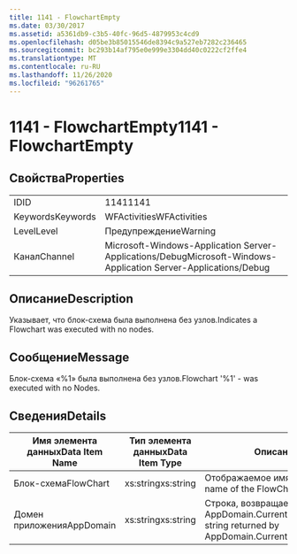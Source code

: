```yaml
---
title: 1141 - FlowchartEmpty
ms.date: 03/30/2017
ms.assetid: a5361db9-c3b5-40fc-96d5-4879953c4cd9
ms.openlocfilehash: d05be3b85015546de8394c9a527eb7282c236465
ms.sourcegitcommit: bc293b14af795e0e999e3304dd40c0222cf2ffe4
ms.translationtype: MT
ms.contentlocale: ru-RU
ms.lasthandoff: 11/26/2020
ms.locfileid: "96261765"
---
```

# <a name="1141---flowchartempty"></a><span data-ttu-id="d5e13-102">1141 - FlowchartEmpty</span><span class="sxs-lookup"><span data-stu-id="d5e13-102">1141 - FlowchartEmpty</span></span>

## <a name="properties"></a><span data-ttu-id="d5e13-103">Свойства</span><span class="sxs-lookup"><span data-stu-id="d5e13-103">Properties</span></span>  
  
|||  
|-|-|  
|<span data-ttu-id="d5e13-104">ID</span><span class="sxs-lookup"><span data-stu-id="d5e13-104">ID</span></span>|<span data-ttu-id="d5e13-105">1141</span><span class="sxs-lookup"><span data-stu-id="d5e13-105">1141</span></span>|  
|<span data-ttu-id="d5e13-106">Keywords</span><span class="sxs-lookup"><span data-stu-id="d5e13-106">Keywords</span></span>|<span data-ttu-id="d5e13-107">WFActivities</span><span class="sxs-lookup"><span data-stu-id="d5e13-107">WFActivities</span></span>|  
|<span data-ttu-id="d5e13-108">Level</span><span class="sxs-lookup"><span data-stu-id="d5e13-108">Level</span></span>|<span data-ttu-id="d5e13-109">Предупреждение</span><span class="sxs-lookup"><span data-stu-id="d5e13-109">Warning</span></span>|  
|<span data-ttu-id="d5e13-110">Канал</span><span class="sxs-lookup"><span data-stu-id="d5e13-110">Channel</span></span>|<span data-ttu-id="d5e13-111">Microsoft-Windows-Application Server-Applications/Debug</span><span class="sxs-lookup"><span data-stu-id="d5e13-111">Microsoft-Windows-Application Server-Applications/Debug</span></span>|  
  
## <a name="description"></a><span data-ttu-id="d5e13-112">Описание</span><span class="sxs-lookup"><span data-stu-id="d5e13-112">Description</span></span>  

 <span data-ttu-id="d5e13-113">Указывает, что блок-схема была выполнена без узлов.</span><span class="sxs-lookup"><span data-stu-id="d5e13-113">Indicates a Flowchart was executed with no nodes.</span></span>  
  
## <a name="message"></a><span data-ttu-id="d5e13-114">Сообщение</span><span class="sxs-lookup"><span data-stu-id="d5e13-114">Message</span></span>  

 <span data-ttu-id="d5e13-115">Блок-схема «%1» была выполнена без узлов.</span><span class="sxs-lookup"><span data-stu-id="d5e13-115">Flowchart '%1' - was executed with no Nodes.</span></span>  
  
## <a name="details"></a><span data-ttu-id="d5e13-116">Сведения</span><span class="sxs-lookup"><span data-stu-id="d5e13-116">Details</span></span>  
  
|<span data-ttu-id="d5e13-117">Имя элемента данных</span><span class="sxs-lookup"><span data-stu-id="d5e13-117">Data Item Name</span></span>|<span data-ttu-id="d5e13-118">Тип элемента данных</span><span class="sxs-lookup"><span data-stu-id="d5e13-118">Data Item Type</span></span>|<span data-ttu-id="d5e13-119">Описание</span><span class="sxs-lookup"><span data-stu-id="d5e13-119">Description</span></span>|  
|--------------------|--------------------|-----------------|  
|<span data-ttu-id="d5e13-120">Блок-схема</span><span class="sxs-lookup"><span data-stu-id="d5e13-120">FlowChart</span></span>|<span data-ttu-id="d5e13-121">xs:string</span><span class="sxs-lookup"><span data-stu-id="d5e13-121">xs:string</span></span>|<span data-ttu-id="d5e13-122">Отображаемое имя блок-схемы.</span><span class="sxs-lookup"><span data-stu-id="d5e13-122">The display name of the FlowChart.</span></span>|  
|<span data-ttu-id="d5e13-123">Домен приложения</span><span class="sxs-lookup"><span data-stu-id="d5e13-123">AppDomain</span></span>|<span data-ttu-id="d5e13-124">xs:string</span><span class="sxs-lookup"><span data-stu-id="d5e13-124">xs:string</span></span>|<span data-ttu-id="d5e13-125">Строка, возвращаемая AppDomain.CurrentDomain.FriendlyName.</span><span class="sxs-lookup"><span data-stu-id="d5e13-125">The string returned by AppDomain.CurrentDomain.FriendlyName.</span></span>|
